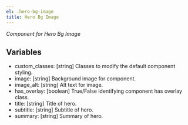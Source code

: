 ```yaml
---
el: .hero-bg-image
title: Hero Bg Image
---
```

_Component for Hero Bg Image_

## Variables
* custom_classes: [string] Classes to modify the default component styling.
* image: [string] Background image for component.
* image_alt: [string] Alt text for image.
* has_overlay: [boolean] True/False identifying component has overlay class.
* title: [string] Title of hero.
* subtitle: [string] Subtitle of hero.
* summary: [string] Summary of hero.